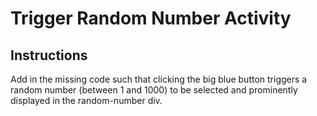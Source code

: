 # Trigger Random Number Activity

## Instructions

Add in the missing code such that clicking the big blue button triggers a random number (between 1 and 1000) to be selected and prominently displayed in the random-number div.
